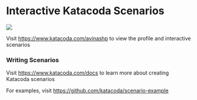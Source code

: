 # Interactive Katacoda Scenarios

[![](http://shields.katacoda.com/katacoda/avinashp/count.svg)](https://www.katacoda.com/avinashp "Get your profile on Katacoda.com")

Visit https://www.katacoda.com/avinashp to view the profile and interactive scenarios

### Writing Scenarios
Visit https://www.katacoda.com/docs to learn more about creating Katacoda scenarios

For examples, visit https://github.com/katacoda/scenario-example
